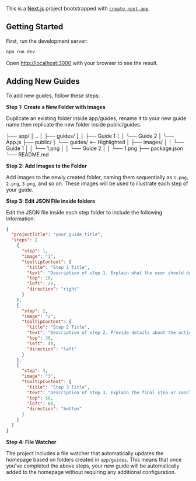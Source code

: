 This is a [Next.js](https://nextjs.org/) project bootstrapped with [`create-next-app`](https://github.com/vercel/next.js/tree/canary/packages/create-next-app).

## Getting Started

First, run the development server:

```bash
npm run dev
```

Open [http://localhost:3000](http://localhost:3000) with your browser to see the result.



## Adding New Guides

To add new guides, follow these steps:

**Step 1: Create a New Folder with Images**

Duplicate an existing folder inside app/guides, rename it to your new guide name.then replicate the new folder inside public/guides.


├── app/
│   ..
│   ├── guides/ 
│   │   ├── Guide 1
│   │   └── Guide 2
│   └── App.js
├── public/
│   └── guides/  <-- Highlighted
│       ├── images/
│       │   └── Guide 1
│       │       └── 1.png
│       │   └── Guide 2
│       │       └── 1.png
├── package.json
└── README.md


**Step 2: Add Images to the Folder**

Add images to the newly created folder, naming them sequentially as `1.png`, `2.png`, `3.png`, and so on. These images will be used to illustrate each step of your guide.

**Step 3: Edit JSON File inside folders**

Edit the JSON file inside each step folder to include the following information:

```json
{
  "projectTitle": "your_guide_title",
  "steps": [
    {
      "step": 1,
      "image": "1",
      "tooltipContent": {
        "title": "Step 1 Title",
        "text": "Description of step 1. Explain what the user should do or observe in this step.",
        "top": 10,
        "left": 20,
        "direction": "right"
      }
    },
    {
      "step": 2,
      "image": "2",
      "tooltipContent": {
        "title": "Step 2 Title",
        "text": "Description of step 2. Provide details about the action or information relevant to this step.",
        "top": 30,
        "left": 40,
        "direction": "left"
      }
    },
    {
      "step": 3,
      "image": "3",
      "tooltipContent": {
        "title": "Step 3 Title",
        "text": "Description of step 3. Explain the final step or conclusion of your guide.",
        "top": 50,
        "left": 60,
        "direction": "bottom"
      }
    }
  ]
}
```

**Step 4: File Watcher**

The project includes a file watcher that automatically updates the homepage based on folders created in `app/guides`. This means that once you've completed the above steps, your new guide will be automatically added to the homepage without requiring any additional configuration.
